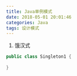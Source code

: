 ```yaml
---
title: Java单例模式
date: 2018-05-01 20:01:46
categories: Java
tags: 设计模式
---
```

1. 饿汉式
```Java
public class Singleton1 {
    
}
```